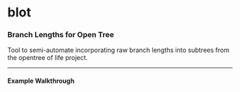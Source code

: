 blot
====
### Branch Lengths for Open Tree ###

Tool to semi-automate incorporating raw branch lengths into subtrees from the opentree of life project. 

---

#### Example Walkthrough ####
